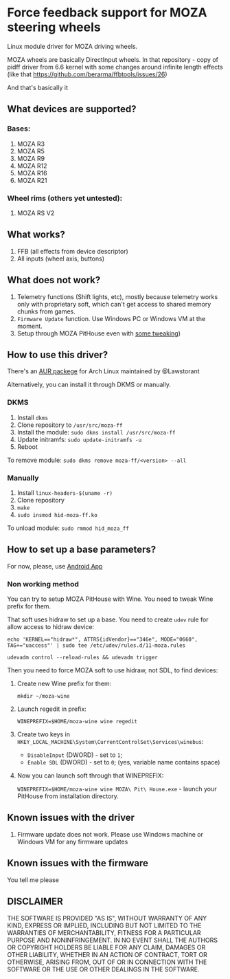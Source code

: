 # Force feedback support for MOZA steering wheels

Linux module driver for MOZA driving wheels.

MOZA wheels are basically DirectInput wheels.
In that repository - copy of pidff driver from 6.6 kernel with some changes around infinite length effects (like that https://github.com/berarma/ffbtools/issues/26)

And that's basically it

## What devices are supported?
### Bases:
1. MOZA R3
1. MOZA R5
1. MOZA R9
1. MOZA R12
1. MOZA R16
1. MOZA R21

### Wheel rims (others yet untested):
1. MOZA RS V2

## What works?
1. FFB (all effects from device descriptor)
2. All inputs (wheel axis, buttons)


## What does not work?
1. Telemetry functions (Shift lights, etc), mostly because telemetry works only with proprietary soft, which can't get access to shared memory chunks from games.
2. `Firmware Update` function. Use Windows PC or Windows VM at the moment.
3. Setup through MOZA PitHouse even with [some tweaking](#how-to-set-up-a-base-parameters))

## How to use this driver?
There's an [AUR packege](https://aur.archlinux.org/packages/moza-ff-dkms-git) for Arch Linux maintained by @Lawstorant

Alternatively, you can install it through DKMS or manually.
### DKMS
1. Install `dkms`
2. Clone repository to `/usr/src/moza-ff`
3. Install the module:
`sudo dkms install /usr/src/moza-ff`
4. Update initramfs:
`sudo update-initramfs -u`
5. Reboot

To remove module:
`sudo dkms remove moza-ff/<version> --all`
### Manually

1. Install `linux-headers-$(uname -r)`
2. Clone repository
3. `make`
4. `sudo insmod hid-moza-ff.ko`

To unload module:
`sudo rmmod hid_moza_ff`

## How to set up a base parameters?

For now, please, use [Android App](https://play.google.com/store/apps/details?id=com.gudsen.mozapithouse)


### Non working method
You can try to setup MOZA PitHouse with Wine. You need to tweak Wine prefix for them.

That soft uses hidraw to set up a base. You need to create `udev` rule for allow access to hidraw device:
```
echo 'KERNEL=="hidraw*", ATTRS{idVendor}=="346e", MODE="0660", TAG+="uaccess"' | sudo tee /etc/udev/rules.d/11-moza.rules

udevadm control --reload-rules && udevadm trigger
```

Then you need to force MOZA soft to use hidraw, not SDL, to find devices:
1. Create new Wine prefix for them:

      `mkdir ~/moza-wine`
2. Launch regedit in prefix:

      `WINEPREFIX=$HOME/moza-wine wine regedit`
3. Create two keys in
  `HKEY_LOCAL_MACHINE\System\CurrentControlSet\Services\winebus`:

    * `DisableInput` (DWORD) - set to `1`;
    * `Enable SDL` (DWORD) - set to `0`; (yes, variable name contains  space)
4. Now you can launch soft through that WINEPREFIX:

    `WINEPREFIX=$HOME/moza-wine wine MOZA\ Pit\ House.exe` - launch your PitHouse from installation directory.

## Known issues with the driver
1. Firmware update does not work. Please use Windows machine or Windows VM for any firmware updates

## Known issues with the firmware
You tell me please

## DISCLAIMER
THE SOFTWARE IS PROVIDED "AS IS", WITHOUT WARRANTY OF ANY KIND, EXPRESS OR IMPLIED, INCLUDING BUT NOT LIMITED TO THE WARRANTIES OF MERCHANTABILITY, FITNESS FOR A PARTICULAR PURPOSE AND NONINFRINGEMENT. IN NO EVENT SHALL THE AUTHORS OR COPYRIGHT HOLDERS BE LIABLE FOR ANY CLAIM, DAMAGES OR OTHER LIABILITY, WHETHER IN AN ACTION OF CONTRACT, TORT OR OTHERWISE, ARISING FROM, OUT OF OR IN CONNECTION WITH THE SOFTWARE OR THE USE OR OTHER DEALINGS IN THE SOFTWARE.
